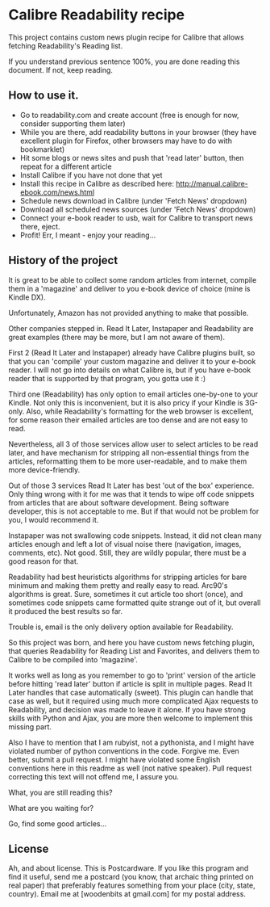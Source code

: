 # Calibre Readability recipe

This project contains custom news plugin recipe for Calibre that allows fetching Readability's
Reading list.

If you understand previous sentence 100%, you are done reading this document.
If not, keep reading.

## How to use it.

* Go to readability.com and create account (free is enough for now, consider supporting them later)
* While you are there, add readability buttons in your browser (they have excellent plugin for Firefox, other browsers may
  have to do with bookmarklet)
* Hit some blogs or news sites and push that 'read later' button, then repeat for a different
  article
* Install Calibre if you have not done that yet
* Install this recipe in Calibre as described here: http://manual.calibre-ebook.com/news.html
* Schedule news download in Calibre (under 'Fetch News' dropdown)
* Download all scheduled news sources (under 'Fetch News' dropdown)
* Connect your e-book reader to usb, wait for Calibre to transport news there, eject.
* Profit! Err, I meant - enjoy your reading...

## History of the project

It is great to be able to collect some random articles from internet, compile them in a 'magazine'
and deliver to you e-book device of choice (mine is Kindle DX).

Unfortunately, Amazon has not provided anything to make that possible.

Other companies stepped in. Read It Later, Instapaper and Readability are great examples (there may
be more, but I am not aware of them).

First 2 (Read It Later and Instapaper) already have Calibre plugins built, so that you can 'compile'
your custom magazine and deliver it to your e-book reader. I will not go into details on what
Calibre is, but if you have e-book reader that is supported by that program, you gotta use it :)

Third one (Readability) has only option to email articles one-by-one to your Kindle. Not only this
is inconvenient, but it is also pricy if your Kindle is 3G-only. Also, while Readability's
formatting for the web browser is excellent, for some reason their emailed articles are too dense
and are not easy to read.

Nevertheless, all 3 of those services allow user to select articles to be read later, and have
mechanism for stripping all non-essential things from the articles, reformatting them to be more
user-readable, and to make them more device-friendly.

Out of those 3 services Read It Later has best 'out of the box' experience. Only thing wrong with it
for me was that it tends to wipe off code snippets from articles that are about software development.
Being software developer, this is not acceptable to me. But if that would not be problem for you, I
would recommend it.

Instapaper was not swallowing code snippets. Instead, it did not clean many articles enough and left
a lot of visual noise there (navigation, images, comments, etc). Not good. Still, they are wildly
popular, there must be a good reason for that.

Readability had best heuristicts algorithms for stripping articles for bare minimum and making them
pretty and really easy to read. Arc90's algorithms is great. Sure, sometimes it cut article too
short (once), and sometimes code snippets came formatted quite strange out of it, but overall it
produced the best results so far.

Trouble is, email is the only delivery option available for Readability.

So this project was born, and here you have custom news fetching plugin, that queries Readability
for Reading List and Favorites, and delivers them to Calibre to be compiled into 'magazine'.

It works well as long as you remember to go to 'print' version of the article before hitting 'read
later' button if article is split in multiple pages. Read It Later handles that case automatically
(sweet). This plugin can handle that case as well, but it required using much more complicated Ajax
requests to Readability, and decision was made to leave it alone. If you have strong skills with
Python and Ajax, you are more then welcome to implement this missing part.

Also I have to mention that I am rubyist, not a pythonista, and I might have violated number of
python conventions in the code. Forgive me. Even better, submit a pull request.
I might have violated some English conventions here in this readme as well (not native speaker).
Pull request correcting this text will not offend me, I assure you.

What, you are still reading this?

What are you waiting for?

Go, find some good articles...

## License

Ah, and about license. This is Postcardware. If you like this program and find it useful, send me a
postcard (you know, that archaic thing printed on real paper) that preferably features something
from your place (city, state, country). Email me at [woodenbits at gmail.com] for my postal address.
